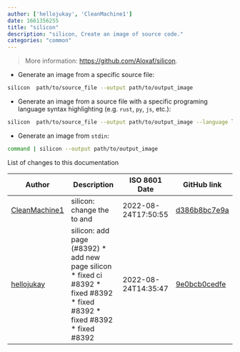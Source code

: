 ```yaml
---
author: ['hellojukay', 'CleanMachine1']
date: 1661356255
title: "silicon"
description: "silicon, Create an image of source code."
categories: "common"
---
```

> More information: <https://github.com/Aloxaf/silicon>.

- Generate an image from a specific source file:

```bash
silicon  path/to/source_file --output path/to/output_image
```

- Generate an image from a source file with a specific programing language syntax highlighting (e.g. `rust`, `py`, `js`, etc.):

```bash
silicon  path/to/source_file --output path/to/output_image --language language|extension
```

- Generate an image from `stdin`:

```bash
command | silicon --output path/to/output_image
```
List of changes to this documentation


Author | Description | ISO 8601 Date | GitHub link
------|-----|-----|-----
[CleanMachine1](mailto:78213164+CleanMachine1@users.noreply.github.com) | silicon: change the to and | 2022-08-24T17:50:55 | [d386b8bc7e9a](https://github.com/tldr-pages/tldr/commit/d386b8bc7e9a3b2bbc3b31dfef080339a7f281df)
[hellojukay](mailto:licong@qianxin.com) | silicon: add page (#8392) * add new page silicon * fixed ci #8392 * fixed #8392 * fixed #8392 * fixed #8392 * fixed #8392 | 2022-08-24T14:35:47 | [9e0bcb0cedfe](https://github.com/tldr-pages/tldr/commit/9e0bcb0cedfea6b1ee79da02441981d3391f0305)

